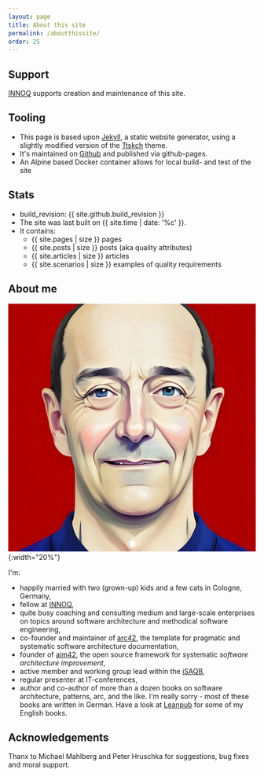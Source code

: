 ```yaml
---
layout: page
title: About this site
permalink: /aboutthissite/
order: 25
---
```


## Support

[INNOQ](https://innoq.com) <span style="color: #ff9c66;"><i class="fa-solid fa-heart fa-beat" style="--fa-beat-scale: 1.2;"></i></span> supports creation and maintenance of this site.


## Tooling

* This page is based upon [Jekyll](https://jekyllrb.com), a static website generator, using a slightly modified version of the [Ttskch](https://github.com/ttskch/jekyll-ttskch-theme) theme.
* It's maintained on [Github](https://github.com/arc42/quality.arc42.org-site/) and published via github-pages.
* An Alpine based Docker container allows for local build- and test of the site 

## Stats

* build_revision: {{ site.github.build_revision }}
* The site was last built on {{ site.time | date: '%c' }}. 
* It contains:
   -  {{ site.pages | size }} pages 
    -  {{ site.posts | size }} posts (aka quality attributes)
    - {{ site.articles | size }} articles
    - {{ site.scenarios | size }} examples of quality requirements


## About me

![Gernot, avatar](/images/ai-profile-gs-256px.webp){:width="20%"}

I'm:

* happily married with two (grown-up) kids and a few cats in Cologne, Germany,
* fellow at [INNOQ](https://www.innoq.com),
* quite busy coaching and consulting medium and large-scale enterprises on topics around software architecture and methodical software engineering,
* co-founder and maintainer of <a href="https://www.arc42.de">arc42</a>, the template for pragmatic and systematic software architecture documentation,
* founder of <a href="https://www.aim42.org">aim42</a>, the open source framework for systematic _software architecture improvement_,
* active member and working group lead within the <a href="https://www.isaqb.org">iSAQB</a>,
* regular presenter at IT-conferences,
* author and co-author of more than a dozen books on software architecture, patterns, arc, and the like. I'm really sorry - most of these books are written in German. Have a look at <a href="https://www.leanpub.com">Leanpub</a> for some of my English books.


## Acknowledgements

Thanx to Michael Mahlberg and Peter Hruschka for suggestions, bug fixes and moral support.